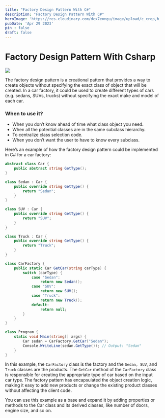 ```yaml
---
title: "Factory Design Pattern With C#"
description: "Factory Design Pattern With C#"
heroImage: 'https://res.cloudinary.com/dcx7eongu/image/upload/c_crop,h_653,q_auto,w_1306/v1699812510/dotnet-image_ld6fjg.png'
pubDate: 'Apr 29 2023'
pin : false
draft: false
---
```


# Factory Design Pattern With Csharp

![](https://miro.medium.com/v2/resize:fit:828/format:webp/0*C-_tIpLaN7rQe8tc.jpeg)

The factory design pattern is a creational pattern that provides a way to create objects without specifying the exact class of object that will be created. 
In a car factory, it could be used to create different types of cars (e.g. sedans, SUVs, trucks) without specifying the exact make and model of each car.

### When to use it?
- When you don’t know ahead of time what class object you need.
- When all the potential classes are in the same subclass hierarchy.
- To centralize class selection code.
- When you don’t want the user to have to know every subclass.

Here’s an example of how the factory design pattern could be implemented in C# for a car factory:
    
```csharp
abstract class Car {
    public abstract string GetType();
}

class Sedan : Car {
    public override string GetType() {
        return "Sedan";
    }
}

class SUV : Car {
    public override string GetType() {
        return "SUV";
    }
}

class Truck : Car {
    public override string GetType() {
        return "Truck";
    }
}

class CarFactory {
    public static Car GetCar(string carType) {
        switch (carType) {
            case "Sedan":
                return new Sedan();
            case "SUV":
                return new SUV();
            case "Truck":
                return new Truck();
            default:
                return null;
        }
    }
}

class Program {
    static void Main(string[] args) {
        Car sedan = CarFactory.GetCar("Sedan");
        Console.WriteLine(sedan.GetType()); // Output: "Sedan"
    }
}
```

In this example, the ```CarFactory``` class is the factory and the ```Sedan, SUV```, and ```Truck``` classes are the products. The ```GetCar``` method of the ```CarFactory``` class is responsible for creating the appropriate type of car based on the input car type. The factory pattern has encapsulated the object creation logic, making it easy to add new products or change the existing product classes without affecting the client code.

You can use this example as a base and expand it by adding properties or methods to the Car class and its derived classes, like number of doors, engine size, and so on.
